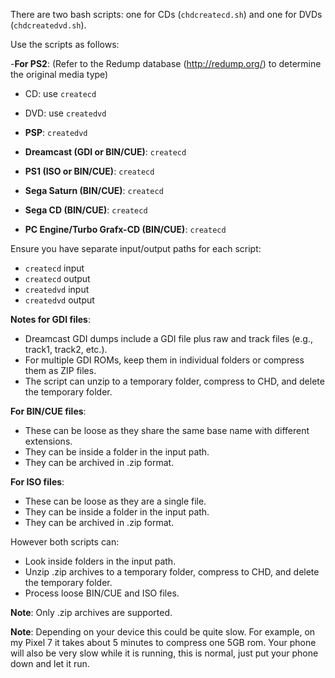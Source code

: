 There are two bash scripts: one for CDs (`chdcreatecd.sh`) and one for DVDs (`chdcreatedvd.sh`).

Use the scripts as follows:

-**For PS2**:
(Refer to the Redump database (http://redump.org/) to determine the original media type)
- CD: use `createcd`
- DVD: use `createdvd`

- **PSP**: `createdvd`
- **Dreamcast (GDI or BIN/CUE)**: `createcd`
- **PS1 (ISO or BIN/CUE)**: `createcd`
- **Sega Saturn (BIN/CUE)**: `createcd`
- **Sega CD (BIN/CUE)**: `createcd`
- **PC Engine/Turbo Grafx-CD (BIN/CUE)**: `createcd`

Ensure you have separate input/output paths for each script:

- `createcd` input
- `createcd` output
- `createdvd` input
- `createdvd` output

**Notes for GDI files**:
- Dreamcast GDI dumps include a GDI file plus raw and track files (e.g., track1, track2, etc.).
- For multiple GDI ROMs, keep them in individual folders or compress them as ZIP files.
- The script can unzip to a temporary folder, compress to CHD, and delete the temporary folder.

**For BIN/CUE files**:
- These can be loose as they share the same base name with different extensions.
- They can be inside a folder in the input path.
- They can be archived in .zip format.

**For ISO files**:
- These can be loose as they are a single file.
- They can be inside a folder in the input path.
- They can be archived in .zip format.

However both scripts can:
- Look inside folders in the input path.
- Unzip .zip archives to a temporary folder, compress to CHD, and delete the temporary folder.
- Process loose BIN/CUE and ISO files.

**Note**: Only .zip archives are supported.

**Note**: Depending on your device this could be quite slow. For example, on my Pixel 7 it takes about 5 minutes to compress one 5GB rom. Your phone will also be very slow while it is running, this is normal, just put your phone down and let it run.
